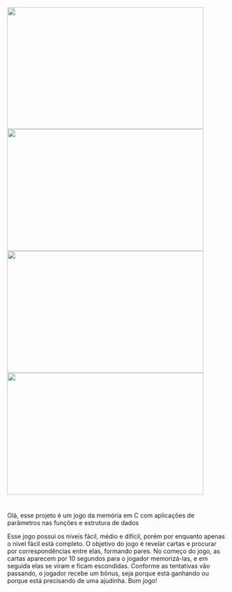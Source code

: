 <div class="container">
    <img src="https://github.com/guiibrag4/JogoDaMemoria_C/assets/131495236/8bf7a203-eee7-4ca4-b4b9-9899de91490e" width="450px" height="280px" />
    <img src="https://github.com/guiibrag4/JogoDaMemoria_C/assets/131495236/09b9170b-caac-473a-9cc4-b27ae123b76f" width="450px" height="280px" />
    <img src="![Uploading image.png…]()
" width="450px" height="280px" />
    <img src="" width="450px" height="280px" />
</div>

#
Olá, esse projeto é um jogo da memória em C com aplicações de parâmetros nas funções e estrutura de dados

Esse jogo possui os níveis fácil, médio e difícil, porém por enquanto apenas o nível fácil está completo. O objetivo do jogo é revelar cartas e procurar por correspondências entre elas, formando pares. No começo do jogo, as cartas aparecem por 10 segundos para o jogador memorizá-las, e em seguida elas se viram e ficam escondidas. Conforme as tentativas vão passando, o jogador recebe um bônus, seja porque está ganhando ou porque está precisando de uma ajudinha. Bom jogo!
